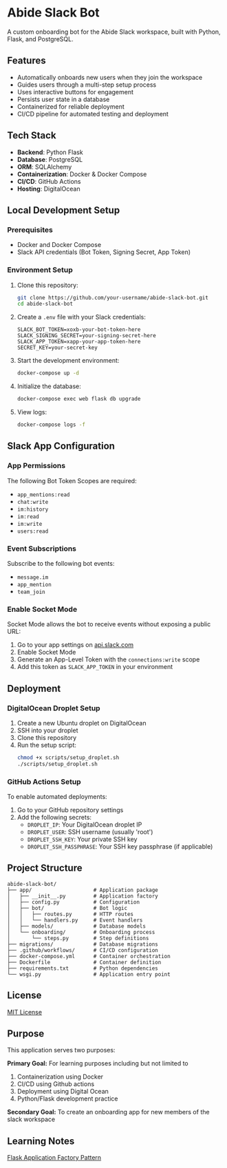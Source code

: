 # Abide Slack Bot

A custom onboarding bot for the Abide Slack workspace, built with Python, Flask, and PostgreSQL.

## Features

- Automatically onboards new users when they join the workspace
- Guides users through a multi-step setup process
- Uses interactive buttons for engagement
- Persists user state in a database
- Containerized for reliable deployment
- CI/CD pipeline for automated testing and deployment

## Tech Stack

- **Backend**: Python Flask
- **Database**: PostgreSQL
- **ORM**: SQLAlchemy
- **Containerization**: Docker & Docker Compose
- **CI/CD**: GitHub Actions
- **Hosting**: DigitalOcean

## Local Development Setup

### Prerequisites

- Docker and Docker Compose
- Slack API credentials (Bot Token, Signing Secret, App Token)

### Environment Setup

1. Clone this repository:
   ```bash
   git clone https://github.com/your-username/abide-slack-bot.git
   cd abide-slack-bot
   ```

2. Create a `.env` file with your Slack credentials:
   ```
   SLACK_BOT_TOKEN=xoxb-your-bot-token-here
   SLACK_SIGNING_SECRET=your-signing-secret-here
   SLACK_APP_TOKEN=xapp-your-app-token-here
   SECRET_KEY=your-secret-key
   ```

3. Start the development environment:
   ```bash
   docker-compose up -d
   ```

4. Initialize the database:
   ```bash
   docker-compose exec web flask db upgrade
   ```

5. View logs:
   ```bash
   docker-compose logs -f
   ```

## Slack App Configuration

### App Permissions

The following Bot Token Scopes are required:
- `app_mentions:read`
- `chat:write`
- `im:history`
- `im:read`
- `im:write`
- `users:read`

### Event Subscriptions

Subscribe to the following bot events:
- `message.im`
- `app_mention`
- `team_join`

### Enable Socket Mode

Socket Mode allows the bot to receive events without exposing a public URL:

1. Go to your app settings on [api.slack.com](https://api.slack.com/apps)
2. Enable Socket Mode
3. Generate an App-Level Token with the `connections:write` scope
4. Add this token as `SLACK_APP_TOKEN` in your environment

## Deployment

### DigitalOcean Droplet Setup

1. Create a new Ubuntu droplet on DigitalOcean
2. SSH into your droplet
3. Clone this repository
4. Run the setup script:
   ```bash
   chmod +x scripts/setup_droplet.sh
   ./scripts/setup_droplet.sh
   ```

### GitHub Actions Setup

To enable automated deployments:

1. Go to your GitHub repository settings
2. Add the following secrets:
   - `DROPLET_IP`: Your DigitalOcean droplet IP
   - `DROPLET_USER`: SSH username (usually 'root')
   - `DROPLET_SSH_KEY`: Your private SSH key
   - `DROPLET_SSH_PASSPHRASE`: Your SSH key passphrase (if applicable)

## Project Structure

```
abide-slack-bot/
├── app/                    # Application package
│   ├── __init__.py         # Application factory
│   ├── config.py           # Configuration
│   ├── bot/                # Bot logic
│   │   ├── routes.py       # HTTP routes
│   │   └── handlers.py     # Event handlers
│   ├── models/             # Database models
│   └── onboarding/         # Onboarding process
│       └── steps.py        # Step definitions
├── migrations/             # Database migrations
├── .github/workflows/      # CI/CD configuration
├── docker-compose.yml      # Container orchestration
├── Dockerfile              # Container definition
├── requirements.txt        # Python dependencies
└── wsgi.py                 # Application entry point
```

## License

[MIT License](LICENSE)

## Purpose

This application serves two purposes: 

**Primary Goal:** For learning purposes including but not limited to
1. Containerization using Docker
2. CI/CD using Github actions
3. Deployment using Digital Ocean
4. Python/Flask development practice

**Secondary Goal:** To create an onboarding app for new members of the slack workspace


## Learning Notes

[Flask Application Factory Pattern](./notes/FLASK_APPLICATION_FACTORY_PATTERN.md)
